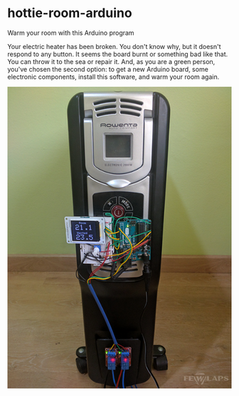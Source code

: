 # hottie-room-arduino
Warm your room with this Arduino program

Your electric heater has been broken. You don't know why, but it doesn't respond to any button. It seems the board burnt or something bad like that. You can throw it to the sea or repair it. And, as you are a green person, you've chosen the second option: to get a new Arduino board, some electronic components, install this software, and warm your room again.

![The hacked heater](art/hacked-heater.png)
